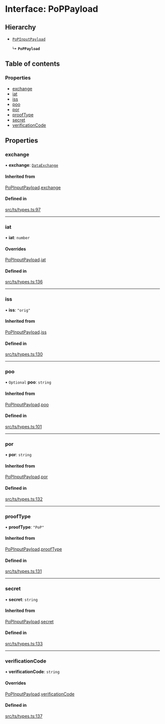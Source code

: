 # Interface: PoPPayload

## Hierarchy

- [`PoPInputPayload`](PoPInputPayload.md)

  ↳ **`PoPPayload`**

## Table of contents

### Properties

- [exchange](PoPPayload.md#exchange)
- [iat](PoPPayload.md#iat)
- [iss](PoPPayload.md#iss)
- [poo](PoPPayload.md#poo)
- [por](PoPPayload.md#por)
- [proofType](PoPPayload.md#prooftype)
- [secret](PoPPayload.md#secret)
- [verificationCode](PoPPayload.md#verificationcode)

## Properties

### exchange

• **exchange**: [`DataExchange`](DataExchange.md)

#### Inherited from

[PoPInputPayload](PoPInputPayload.md).[exchange](PoPInputPayload.md#exchange)

#### Defined in

[src/ts/types.ts:97](https://gitlab.com/i3-market/code/wp3/t3.2/conflict-resolution/non-repudiation-protocol/-/blob/78eba13/src/ts/types.ts#L97)

___

### iat

• **iat**: `number`

#### Overrides

[PoPInputPayload](PoPInputPayload.md).[iat](PoPInputPayload.md#iat)

#### Defined in

[src/ts/types.ts:136](https://gitlab.com/i3-market/code/wp3/t3.2/conflict-resolution/non-repudiation-protocol/-/blob/78eba13/src/ts/types.ts#L136)

___

### iss

• **iss**: ``"orig"``

#### Inherited from

[PoPInputPayload](PoPInputPayload.md).[iss](PoPInputPayload.md#iss)

#### Defined in

[src/ts/types.ts:130](https://gitlab.com/i3-market/code/wp3/t3.2/conflict-resolution/non-repudiation-protocol/-/blob/78eba13/src/ts/types.ts#L130)

___

### poo

• `Optional` **poo**: `string`

#### Inherited from

[PoPInputPayload](PoPInputPayload.md).[poo](PoPInputPayload.md#poo)

#### Defined in

[src/ts/types.ts:101](https://gitlab.com/i3-market/code/wp3/t3.2/conflict-resolution/non-repudiation-protocol/-/blob/78eba13/src/ts/types.ts#L101)

___

### por

• **por**: `string`

#### Inherited from

[PoPInputPayload](PoPInputPayload.md).[por](PoPInputPayload.md#por)

#### Defined in

[src/ts/types.ts:132](https://gitlab.com/i3-market/code/wp3/t3.2/conflict-resolution/non-repudiation-protocol/-/blob/78eba13/src/ts/types.ts#L132)

___

### proofType

• **proofType**: ``"PoP"``

#### Inherited from

[PoPInputPayload](PoPInputPayload.md).[proofType](PoPInputPayload.md#prooftype)

#### Defined in

[src/ts/types.ts:131](https://gitlab.com/i3-market/code/wp3/t3.2/conflict-resolution/non-repudiation-protocol/-/blob/78eba13/src/ts/types.ts#L131)

___

### secret

• **secret**: `string`

#### Inherited from

[PoPInputPayload](PoPInputPayload.md).[secret](PoPInputPayload.md#secret)

#### Defined in

[src/ts/types.ts:133](https://gitlab.com/i3-market/code/wp3/t3.2/conflict-resolution/non-repudiation-protocol/-/blob/78eba13/src/ts/types.ts#L133)

___

### verificationCode

• **verificationCode**: `string`

#### Overrides

[PoPInputPayload](PoPInputPayload.md).[verificationCode](PoPInputPayload.md#verificationcode)

#### Defined in

[src/ts/types.ts:137](https://gitlab.com/i3-market/code/wp3/t3.2/conflict-resolution/non-repudiation-protocol/-/blob/78eba13/src/ts/types.ts#L137)
